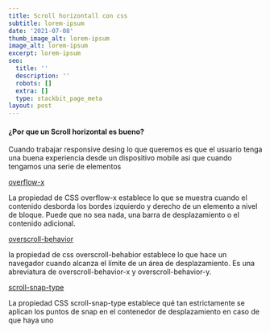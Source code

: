 ```yaml
---
title: Scroll horizontall con css
subtitle: lorem-ipsum
date: '2021-07-08'
thumb_image_alt: lorem-ipsum
image_alt: lorem-ipsum
excerpt: lorem-ipsum
seo:
  title: ''
  description: ''
  robots: []
  extra: []
  type: stackbit_page_meta
layout: post
---
```

#### ¿Por que un Scroll horizontal es bueno?

Cuando trabajar responsive desing lo que queremos es que el usuario tenga una buena experiencia desde un dispositivo mobile asi que cuando tengamos una serie de elementos 

[overflow-x](https://developer.mozilla.org/en-US/docs/Web/CSS/overflow-x)

La propiedad de CSS overflow-x establece lo que se muestra cuando el contenido desborda los bordes izquierdo y derecho de un elemento a nivel de bloque. Puede que no sea nada, una barra de desplazamiento o el contenido adicional.

[overscroll-behavior](https://developer.mozilla.org/en-US/docs/Web/CSS/overscroll-behavior)

la propiedad de css overscroll-behabior establece lo que hace un navegador cuando alcanza el límite de un área de desplazamiento. Es una abreviatura de overscroll-behavior-x y overscroll-behavior-y.

[scroll-snap-type](https://developer.mozilla.org/en-US/docs/Web/CSS/scroll-snap-type)

La propiedad CSS scroll-snap-type establece qué tan estrictamente se aplican los puntos de snap en el contenedor de desplazamiento en caso de que haya uno
